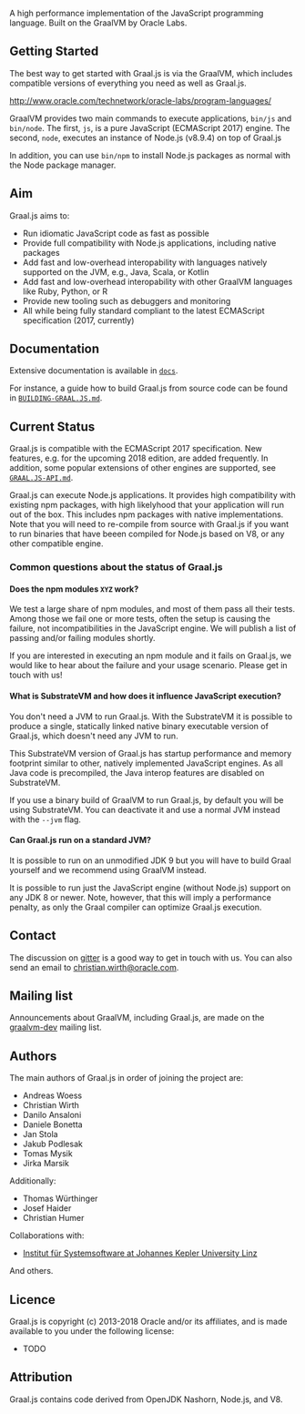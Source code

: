 A high performance implementation of the JavaScript programming language.
Built on the GraalVM by Oracle Labs.

## Getting Started
The best way to get started with Graal.js is via the GraalVM, which includes compatible versions of everything you need as well as Graal.js.

http://www.oracle.com/technetwork/oracle-labs/program-languages/

GraalVM provides two main commands to execute applications, `bin/js` and `bin/node`.
The first, `js`, is a pure JavaScript (ECMAScript 2017) engine.
The second, `node`, executes an instance of Node.js (v8.9.4) on top of Graal.js

In addition, you can use `bin/npm` to install Node.js packages as normal with the Node package manager.

## Aim
Graal.js aims to:

* Run idiomatic JavaScript code as fast as possible
* Provide full compatibility with Node.js applications, including native packages
* Add fast and low-overhead interopability with languages natively supported on the JVM, e.g., Java, Scala, or Kotlin
* Add fast and low-overhead interopability with other GraalVM languages like Ruby, Python, or R
* Provide new tooling such as debuggers and monitoring
* All while being fully standard compliant to the latest ECMAScript specification (2017, currently)

## Documentation

Extensive documentation is available in [`docs`](docs).

For instance, a guide how to build Graal.js from source code can be found in [`BUILDING-GRAAL.JS.md`](docs/BUILDING-GRAAL.JS.md).

## Current Status

Graal.js is compatible with the ECMAScript 2017 specification.
New features, e.g. for the upcoming 2018 edition, are added frequently.
In addition, some popular extensions of other engines are supported, see [`GRAAL.JS-API.md`](docs/GRAAL.JS-API.md).

Graal.js can execute Node.js applications.
It provides high compatibility with existing npm packages, with high likelyhood that your application will run out of the box.
This includes npm packages with native implementations.
Note that you will need to re-compile from source with Graal.js if you want to run binaries that have beeen compiled for Node.js based on V8, or any other compatible engine.

### Common questions about the status of Graal.js

#### Does the npm modules `XYZ` work?

We test a large share of npm modules, and most of them pass all their tests.
Among those we fail one or more tests, often the setup is causing the failure, not incompatibilities in the JavaScript engine.
We will publish a list of passing and/or failing modules shortly.

If you are interested in executing an npm module and it fails on Graal.js, we would like to hear about the failure and your usage scenario.
Please get in touch with us!

#### What is SubstrateVM and how does it influence JavaScript execution?

You don't need a JVM to run Graal.js.
With the SubstrateVM it is possible to produce a single, statically linked native binary executable version of Graal.js, which doesn't need any JVM to run.

This SubstrateVM version of Graal.js has startup performance and memory footprint similar to other, natively implemented JavaScript engines.
As all Java code is precompiled, the Java interop features are disabled on SubstrateVM.

If you use a binary build of GraalVM to run Graal.js, by default you will be using SubstrateVM.
You can deactivate it and use a normal JVM instead with the `--jvm` flag.

#### Can Graal.js run on a standard JVM?

It is possible to run on an unmodified JDK 9 but you will have to build Graal yourself and we recommend using GraalVM instead.

It is possible to run just the JavaScript engine (without Node.js) support on any JDK 8 or newer.
Note, however, that this will imply a performance penalty, as only the Graal compiler can optimize Graal.js execution.

## Contact

The discussion on [gitter](https://gitter.im/graalvm/graal-core) is a good way to get in touch with us.
You can also send an email to christian.wirth@oracle.com.

## Mailing list

Announcements about GraalVM, including Graal.js, are made on the [graalvm-dev](https://oss.oracle.com/mailman/listinfo/graalvm-dev) mailing list.

## Authors

The main authors of Graal.js in order of joining the project are:

* Andreas Woess
* Christian Wirth
* Danilo Ansaloni
* Daniele Bonetta
* Jan Stola
* Jakub Podlesak
* Tomas Mysik
* Jirka Marsik

Additionally:

* Thomas Würthinger
* Josef Haider
* Christian Humer

Collaborations with:

* [Institut für Systemsoftware at Johannes Kepler University Linz](http://ssw.jku.at)

And others.

## Licence

Graal.js is copyright (c) 2013-2018 Oracle and/or its affiliates, and is made available to you under the following license:

* TODO

## Attribution

Graal.js contains code derived from OpenJDK Nashorn, Node.js, and V8.

